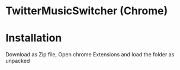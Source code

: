 # TwitterMusicSwitcher (Chrome)

# Installation

Download as Zip file, Open chrome Extensions and load the folder as unpacked
